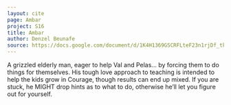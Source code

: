 ```yaml
---
layout: cite
page: Ambar
project: S16
title: Ambar
author: Denzel Beunafe
source: https://docs.google.com/document/d/1K4H1369GSCRFLteF23n1rjDf_tke8aqb4F7cfBas3RI/edit?usp=sharing
---
```

A grizzled elderly man, eager to help Val and Pelas... by forcing them to do things for themselves. His tough love approach to teaching is intended to help the kids grow in Courage, though results can end up mixed. If you are stuck, he MIGHT drop hints as to what to do, otherwise he’ll let you figure out for yourself.
